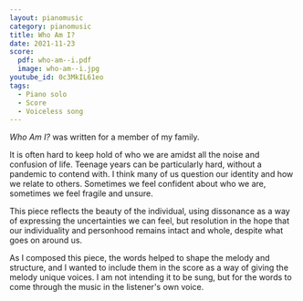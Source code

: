 ```yaml
---
layout: pianomusic
category: pianomusic
title: Who Am I?
date: 2021-11-23
score:
  pdf: who-am--i.pdf
  image: who-am--i.jpg
youtube_id: 0c3MkIL61eo
tags:
  - Piano solo
  - Score
  - Voiceless song
---
```


*Who Am I?* was written for a member of my family. 

It is often hard to keep hold of who we are amidst all the noise and confusion of life. Teenage years can be particularly hard, without a pandemic to contend with. I think many of us question our identity and how we relate to others. Sometimes we feel confident about who we are, sometimes we feel fragile and unsure.

This piece reflects the beauty of the individual, using dissonance as a way of expressing the uncertainties we can feel, but resolution in the hope that our individuality and personhood remains intact and whole, despite what goes on around us.

As I composed this piece, the words helped to shape the melody and structure, and I wanted to include them in the score as a way of giving the melody unique voices. I am not intending it to be sung, but for the words to come through the music in the listener's own voice.